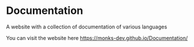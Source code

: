 # Documentation
A website with a collection of documentation of various languages

You can visit the website here https://monks-dev.github.io/Documentation/

